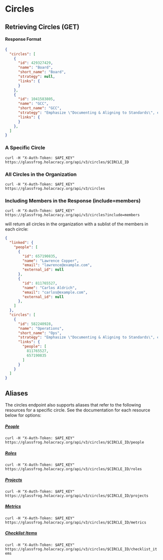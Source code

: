 Circles
========

Retrieving Circles (GET)
----------------------

#### Response Format

```json
{
  "circles": [
    {
      "id": 429327429,
      "name": "Board",
      "short_name": "Board",
      "strategy": null,
      "links": {
      }
    },
    {
      "id": 1041583805,
      "name": "GCC",
      "short_name": "GCC",
      "strategy": "Emphasize \"Documenting & Aligning to Standards\", even over \"Developing & Co-Creating Novelty\"",
      "links": {
      }
    },
  ]
}
```

### A Specific Circle

`curl -H "X-Auth-Token: $API_KEY" https://glassfrog.holacracy.org/api/v3/circles/$CIRCLE_ID`


### All Circles in the Organization

`curl -H "X-Auth-Token: $API_KEY" https://glassfrog.holacracy.org/api/v3/circles`



### Including Members in the Response (include=members)

`curl -H "X-Auth-Token: $API_KEY" https://glassfrog.holacracy.org/api/v3/circles?include=members`

will return all circles in the organization with a sublist of the members in each circle:

```json
{
  "linked": {
    "people": [
      {
        "id": 657190835,
        "name": "Lawrence Copper",
        "email": "lawrence@example.com",
        "external_id": null
      },
      {
        "id": 811765527,
        "name": "Carlos Aldrich",
        "email": "carlos@example.com",
        "external_id": null
      },
    ]
  },
  "circles": [
    {
      "id": 582240928,
      "name": "Operations",
      "short_name": "Ops",
      "strategy": "Emphasize \"Documenting & Aligning to Standards\", even over \"Developing & Co-Creating Novelty\"",
      "links": {
        "people": [
          811765527,
          657190835
        ]
      }
    }
  ]
}
```


Aliases
----------------

The circles endpoint also supports aliases that refer to the following resources for a specific circle. See the documentation for
  each resource below for options:

##### [People](/sections/people.md)

`curl -H "X-Auth-Token: $API_KEY" https://glassfrog.holacracy.org/api/v3/circles/$CIRCLE_ID/people`

##### [Roles](/sections/roles.md)

`curl -H "X-Auth-Token: $API_KEY" https://glassfrog.holacracy.org/api/v3/circles/$CIRCLE_ID/roles`

##### [Projects](/sections/projects.md)

`curl -H "X-Auth-Token: $API_KEY" https://glassfrog.holacracy.org/api/v3/circles/$CIRCLE_ID/projects`

##### [Metrics](/sections/metrics.md)

`curl -H "X-Auth-Token: $API_KEY" https://glassfrog.holacracy.org/api/v3/circles/$CIRCLE_ID/metrics`

##### [Checklist Items](/sections/checklist_items.md)

`curl -H "X-Auth-Token: $API_KEY" https://glassfrog.holacracy.org/api/v3/circles/$CIRCLE_ID/checklist_items`
